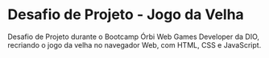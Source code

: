 # Desafio de Projeto - Jogo da Velha
Desafio de Projeto durante o Bootcamp Órbi Web Games Developer da DIO, recriando o jogo da velha no navegador Web, com HTML, CSS e JavaScript.
